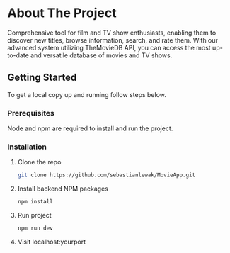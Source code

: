 # About The Project

Comprehensive tool for film and TV show enthusiasts,
enabling them to discover new titles, browse information, search, and
rate them. With our advanced system utilizing TheMovieDB API, you can
access the most up-to-date and versatile database of movies and TV
shows.

## Getting Started

To get a local copy up and running follow steps below.

### Prerequisites

Node and npm are required to install and run the project.

### Installation

1. Clone the repo
   ```sh
   git clone https://github.com/sebastianlewak/MovieApp.git
   ```
2. Install backend NPM packages
   ```sh
   npm install
   ```
3. Run project
   ```sh
   npm run dev
   ```
4. Visit localhost:yourport
